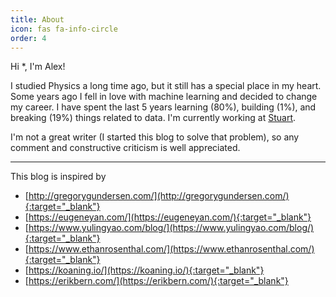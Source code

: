 ```yaml
---
title: About
icon: fas fa-info-circle
order: 4
---
```


Hi *, I'm Alex!

I studied Physics a long time ago, but it still has a special place in my heart. Some years ago I fell in love with machine learning and decided to change my career. I have spent the last 5 years learning (80%), building (1%), and breaking (19%) things related to data. I'm currently working at [Stuart](https://stuart.com/).

I'm not a great writer (I started this blog to solve that problem), so any comment and constructive criticism is well appreciated.

---

This blog is inspired by
- [http://gregorygundersen.com/](http://gregorygundersen.com/){:target="_blank"}
- [https://eugeneyan.com/](https://eugeneyan.com/){:target="_blank"}
- [https://www.yulingyao.com/blog/](https://www.yulingyao.com/blog/){:target="_blank"}
- [https://www.ethanrosenthal.com/](https://www.ethanrosenthal.com/){:target="_blank"}
- [https://koaning.io/](https://koaning.io/){:target="_blank"}
- [https://erikbern.com/](https://erikbern.com/){:target="_blank"}